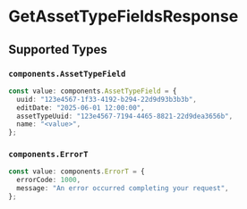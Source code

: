 # GetAssetTypeFieldsResponse


## Supported Types

### `components.AssetTypeField`

```typescript
const value: components.AssetTypeField = {
  uuid: "123e4567-1f33-4192-b294-22d9d93b3b3b",
  editDate: "2025-06-01 12:00:00",
  assetTypeUuid: "123e4567-7194-4465-8821-22d9dea3656b",
  name: "<value>",
};
```

### `components.ErrorT`

```typescript
const value: components.ErrorT = {
  errorCode: 1000,
  message: "An error occurred completing your request",
};
```

